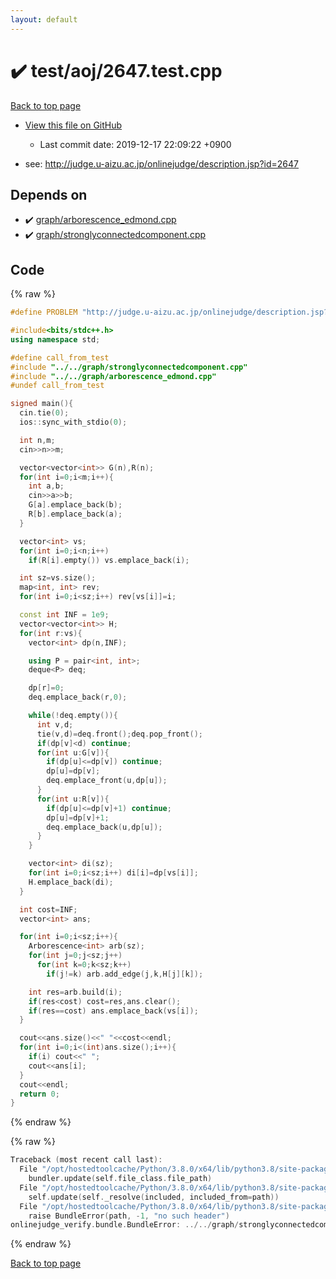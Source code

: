 ```yaml
---
layout: default
---
```


<!-- mathjax config similar to math.stackexchange -->
<script type="text/javascript" async
  src="https://cdnjs.cloudflare.com/ajax/libs/mathjax/2.7.5/MathJax.js?config=TeX-MML-AM_CHTML">
</script>
<script type="text/x-mathjax-config">
  MathJax.Hub.Config({
    TeX: { equationNumbers: { autoNumber: "AMS" }},
    tex2jax: {
      inlineMath: [ ['$','$'] ],
      processEscapes: true
    },
    "HTML-CSS": { matchFontHeight: false },
    displayAlign: "left",
    displayIndent: "2em"
  });
</script>

<script type="text/javascript" src="https://cdnjs.cloudflare.com/ajax/libs/jquery/3.4.1/jquery.min.js"></script>
<script src="https://cdn.jsdelivr.net/npm/jquery-balloon-js@1.1.2/jquery.balloon.min.js" integrity="sha256-ZEYs9VrgAeNuPvs15E39OsyOJaIkXEEt10fzxJ20+2I=" crossorigin="anonymous"></script>
<script type="text/javascript" src="../../../assets/js/copy-button.js"></script>
<link rel="stylesheet" href="../../../assets/css/copy-button.css" />


# :heavy_check_mark: test/aoj/2647.test.cpp

<a href="../../../index.html">Back to top page</a>

* <a href="{{ site.github.repository_url }}/blob/master/test/aoj/2647.test.cpp">View this file on GitHub</a>
    - Last commit date: 2019-12-17 22:09:22 +0900


* see: <a href="http://judge.u-aizu.ac.jp/onlinejudge/description.jsp?id=2647">http://judge.u-aizu.ac.jp/onlinejudge/description.jsp?id=2647</a>


## Depends on

* :heavy_check_mark: <a href="../../../library/graph/arborescence_edmond.cpp.html">graph/arborescence_edmond.cpp</a>
* :heavy_check_mark: <a href="../../../library/graph/stronglyconnectedcomponent.cpp.html">graph/stronglyconnectedcomponent.cpp</a>


## Code

<a id="unbundled"></a>
{% raw %}
```cpp
#define PROBLEM "http://judge.u-aizu.ac.jp/onlinejudge/description.jsp?id=2647"

#include<bits/stdc++.h>
using namespace std;

#define call_from_test
#include "../../graph/stronglyconnectedcomponent.cpp"
#include "../../graph/arborescence_edmond.cpp"
#undef call_from_test

signed main(){
  cin.tie(0);
  ios::sync_with_stdio(0);

  int n,m;
  cin>>n>>m;

  vector<vector<int>> G(n),R(n);
  for(int i=0;i<m;i++){
    int a,b;
    cin>>a>>b;
    G[a].emplace_back(b);
    R[b].emplace_back(a);
  }

  vector<int> vs;
  for(int i=0;i<n;i++)
    if(R[i].empty()) vs.emplace_back(i);

  int sz=vs.size();
  map<int, int> rev;
  for(int i=0;i<sz;i++) rev[vs[i]]=i;

  const int INF = 1e9;
  vector<vector<int>> H;
  for(int r:vs){
    vector<int> dp(n,INF);

    using P = pair<int, int>;
    deque<P> deq;

    dp[r]=0;
    deq.emplace_back(r,0);

    while(!deq.empty()){
      int v,d;
      tie(v,d)=deq.front();deq.pop_front();
      if(dp[v]<d) continue;
      for(int u:G[v]){
        if(dp[u]<=dp[v]) continue;
        dp[u]=dp[v];
        deq.emplace_front(u,dp[u]);
      }
      for(int u:R[v]){
        if(dp[u]<=dp[v]+1) continue;
        dp[u]=dp[v]+1;
        deq.emplace_back(u,dp[u]);
      }
    }

    vector<int> di(sz);
    for(int i=0;i<sz;i++) di[i]=dp[vs[i]];
    H.emplace_back(di);
  }

  int cost=INF;
  vector<int> ans;

  for(int i=0;i<sz;i++){
    Arborescence<int> arb(sz);
    for(int j=0;j<sz;j++)
      for(int k=0;k<sz;k++)
        if(j!=k) arb.add_edge(j,k,H[j][k]);

    int res=arb.build(i);
    if(res<cost) cost=res,ans.clear();
    if(res==cost) ans.emplace_back(vs[i]);
  }

  cout<<ans.size()<<" "<<cost<<endl;
  for(int i=0;i<(int)ans.size();i++){
    if(i) cout<<" ";
    cout<<ans[i];
  }
  cout<<endl;
  return 0;
}

```
{% endraw %}

<a id="bundled"></a>
{% raw %}
```cpp
Traceback (most recent call last):
  File "/opt/hostedtoolcache/Python/3.8.0/x64/lib/python3.8/site-packages/onlinejudge_verify/docs.py", line 339, in write_contents
    bundler.update(self.file_class.file_path)
  File "/opt/hostedtoolcache/Python/3.8.0/x64/lib/python3.8/site-packages/onlinejudge_verify/bundle.py", line 150, in update
    self.update(self._resolve(included, included_from=path))
  File "/opt/hostedtoolcache/Python/3.8.0/x64/lib/python3.8/site-packages/onlinejudge_verify/bundle.py", line 52, in _resolve
    raise BundleError(path, -1, "no such header")
onlinejudge_verify.bundle.BundleError: ../../graph/stronglyconnectedcomponent.cpp: line -1: no such header

```
{% endraw %}

<a href="../../../index.html">Back to top page</a>

